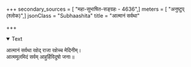 +++
secondary_sources = [ "महा-सुभाषित-सङ्ग्रहः - 4636",]
meters = [ "अनुष्टुप् (श्लोक)",]
jsonClass = "Subhaashita"
title = "आत्मानं सर्वथा"

+++

<details open><summary>Text</summary>

आत्मानं सर्वथा रक्षेद् राजा रक्षेच्च मेदिनीम्।  
आत्ममूलमिदं सर्वम् आहुर्हिविदुषो जनाः॥
</details>
